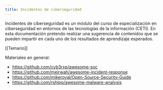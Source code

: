 ```yaml
---
title: Incidentes de ciberseguridad
---
```


Incidentes de ciberseguridad es un módulo del curso de especialización en ciberseguridad en entornos de las tecnologías de la información (CETI). En esta documentación pretendo realizar una sugerencia de contenidos que se pueden impartir en cada uno de los resultados de aprendizaje esperados.

[[Temario]]

Materiales en general:
- https://github.com/cyb3rxp/awesome-soc
- https://github.com/meirwah/awesome-incident-response
- https://github.com/mikeroyal/Open-Source-Security-Guide
- https://github.com/rshipp/awesome-malware-analysis